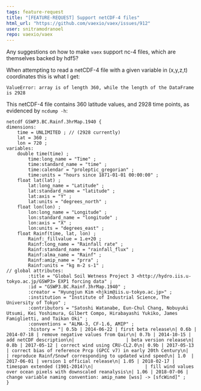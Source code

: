 ```yaml
---
tags: feature-request
title: "[FEATURE-REQUEST] Support netCDF-4 files"
html_url: "https://github.com/vaexio/vaex/issues/912"
user: snitramodranoel
repo: vaexio/vaex
---
```


Any suggestions on how to make `vaex` support nc-4 files, which are themselves backed by hdf5?

When attempting to read a netCDF-4 file with a given variable in (x,y,z,t) coordinates this is what I get:

`ValueError: array is of length 360, while the length of the DataFrame is 2928`

This netCDF-4 file contains 360 latitude values, and 2928 time points, as evidenced by `ncdump -h`:

```
netcdf GSWP3.BC.Rainf.3hrMap.1940 {
dimensions:
	time = UNLIMITED ; // (2928 currently)
	lat = 360 ;
	lon = 720 ;
variables:
	double time(time) ;
		time:long_name = "Time" ;
		time:standard_name = "time" ;
		time:calendar = "proleptic_gregorian" ;
		time:units = "hours since 1871-01-01 00:00:00" ;
	float lat(lat) ;
		lat:long_name = "Latitude" ;
		lat:standard_name = "latitude" ;
		lat:axis = "Y" ;
		lat:units = "degrees_north" ;
	float lon(lon) ;
		lon:long_name = "Longitude" ;
		lon:standard_name = "longitude" ;
		lon:axis = "X" ;
		lon:units = "degrees_east" ;
	float Rainf(time, lat, lon) ;
		Rainf:_fillvalue = 1.e+20 ;
		Rainf:long_name = "Rainfall rate" ;
		Rainf:standard_name = "rainfall_flux" ;
		Rainf:alma_name = "Rainf" ;
		Rainf:amip_name = "prra" ;
		Rainf:units = "kg m-2 s-1" ;
// global attributes:
		:title = "Global Soil Wetness Project 3 <http://hydro.iis.u-tokyo.ac.jp/GSWP3> EXP1 forcing data" ;
		:id = "GSWP3.BC.Rainf.3hrMap.1940" ;
		:creator = "Hyungjun Kim <hjkim@iis.u-tokyo.ac.jp>" ;
		:institution = "Institute of Industrial Science, The University of Tokyo" ;
		:contributors = "Satoshi Watanabe, Eun-Chul Chang, Nobuyuki Utsumi, Kei Yoshimura, Gilbert Compo, Hirabayashi Yukiko, James Famiglietti, and Taikan Oki" ;
		:conventions = "ALMA-3, CF-1.6, AMIP" ;
		:history = "| 0.5b | 2014-06-22 | first beta release\n| 0.6b | 2014-07-18 | remove negative values from Qair\n| 0.7b | 2014-10-15 | add netCDF description\n|                   | beta version release\n| 0.8b | 2017-05-12 | correct wind using CRU-CL2.0\n| 0.9b | 2017-05-13 | correct bias of reference Prcp (GPCC v7) in early 20th Century\n|                   | reproduce Rainf/Snowf corresponding to updated wind speed\n| 1.0  | 2017-06-01 | version 1 official release\n| 1.05 | 2018-02-17 | timespan extended (1901-2014)\n|                   | fill wind values over ocean pixels with downscaled reanalysis\n| 1.06 | 2018-07-06 | change variable naming convention: amip_name [wss] -> [sfcWind]" ;
}
```